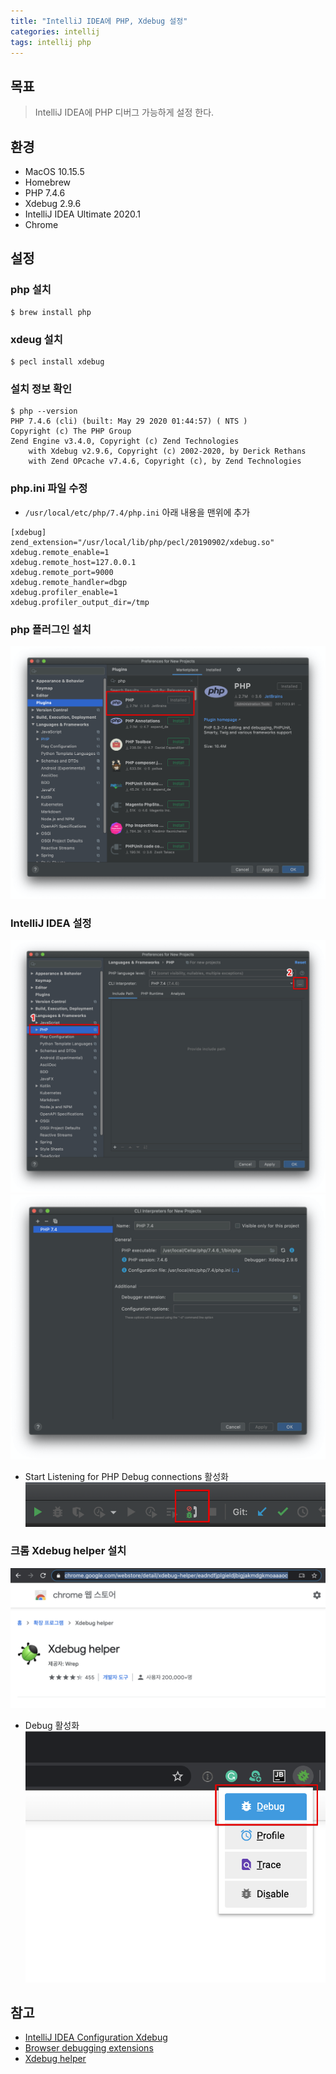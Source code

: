 ```yaml
---
title: "IntelliJ IDEA에 PHP, Xdebug 설정"
categories: intellij
tags: intellij php
---
```


## 목표
> IntelliJ IDEA에 PHP 디버그 가능하게 설정 한다.

## 환경
- MacOS 10.15.5
- Homebrew
- PHP 7.4.6
- Xdebug 2.9.6
- IntelliJ IDEA Ultimate 2020.1
- Chrome

## 설정

### php 설치
```
$ brew install php
```

### xdeug 설치
```
$ pecl install xdebug
```

### 설치 정보 확인
```
$ php --version
PHP 7.4.6 (cli) (built: May 29 2020 01:44:57) ( NTS )
Copyright (c) The PHP Group
Zend Engine v3.4.0, Copyright (c) Zend Technologies
    with Xdebug v2.9.6, Copyright (c) 2002-2020, by Derick Rethans
    with Zend OPcache v7.4.6, Copyright (c), by Zend Technologies
```

### php.ini 파일 수정
- `/usr/local/etc/php/7.4/php.ini` 아래 내용을 맨위에 추가
```
[xdebug]
zend_extension="/usr/local/lib/php/pecl/20190902/xdebug.so"
xdebug.remote_enable=1
xdebug.remote_host=127.0.0.1
xdebug.remote_port=9000
xdebug.remote_handler=dbgp
xdebug.profiler_enable=1
xdebug.profiler_output_dir=/tmp
```

### php 플러그인 설치
[![](/assets/images/intellij-php-01.png)](/assets/images/intellij-php-01.png)

### IntelliJ IDEA 설정
[![](/assets/images/intellij-php-02.png)](/assets/images/intellij-php-02.png)
[![](/assets/images/intellij-php-03.png)](/assets/images/intellij-php-03.png)
- Start Listening for PHP Debug connections 활성화
[![](/assets/images/intellij-php-05.png)](/assets/images/intellij-php-05.png)

### 크롬 Xdebug helper 설치
[![](/assets/images/intellij-php-04.png)](/assets/images/intellij-php-04.png)
- Debug 활성화
[![](/assets/images/intellij-php-06.png)](/assets/images/intellij-php-06.png)

## 참고
- [IntelliJ IDEA Configuration Xdebug](https://www.jetbrains.com/help/idea/2020.1/configuring-xdebug.html?utm_campaign=IU&utm_content=2020.1&utm_medium=link&utm_source=product#)
- [Browser debugging extensions](https://www.jetbrains.com/help/idea/2020.1/browser-debugging-extensions.html?utm_campaign=IU&utm_content=2020.1&utm_medium=link&utm_source=product)
- [Xdebug helper](https://chrome.google.com/webstore/detail/xdebug-helper/eadndfjplgieldjbigjakmdgkmoaaaoc)